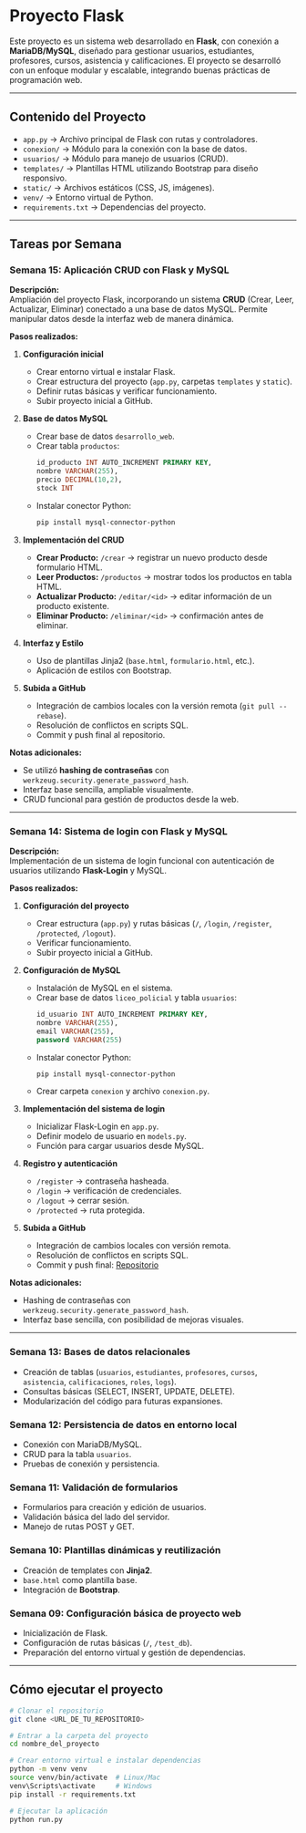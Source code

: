 # Proyecto Flask

Este proyecto es un sistema web desarrollado en **Flask**, con conexión a **MariaDB/MySQL**, diseñado para gestionar usuarios, estudiantes, profesores, cursos, asistencia y calificaciones. El proyecto se desarrolló con un enfoque modular y escalable, integrando buenas prácticas de programación web.

---

## Contenido del Proyecto

- `app.py` → Archivo principal de Flask con rutas y controladores.  
- `conexion/` → Módulo para la conexión con la base de datos.  
- `usuarios/` → Módulo para manejo de usuarios (CRUD).  
- `templates/` → Plantillas HTML utilizando Bootstrap para diseño responsivo.  
- `static/` → Archivos estáticos (CSS, JS, imágenes).  
- `venv/` → Entorno virtual de Python.  
- `requirements.txt` → Dependencias del proyecto.  

---

## Tareas por Semana

### Semana 15: Aplicación CRUD con Flask y MySQL
**Descripción:**  
Ampliación del proyecto Flask, incorporando un sistema **CRUD** (Crear, Leer, Actualizar, Eliminar) conectado a una base de datos MySQL. Permite manipular datos desde la interfaz web de manera dinámica.  

**Pasos realizados:**

1. **Configuración inicial**
   - Crear entorno virtual e instalar Flask.
   - Crear estructura del proyecto (`app.py`, carpetas `templates` y `static`).
   - Definir rutas básicas y verificar funcionamiento.
   - Subir proyecto inicial a GitHub.

2. **Base de datos MySQL**
   - Crear base de datos `desarrollo_web`.
   - Crear tabla `productos`:
     ```sql
     id_producto INT AUTO_INCREMENT PRIMARY KEY,
     nombre VARCHAR(255),
     precio DECIMAL(10,2),
     stock INT
     ```
   - Instalar conector Python:
     ```bash
     pip install mysql-connector-python
     ```

3. **Implementación del CRUD**
   - **Crear Producto:** `/crear` → registrar un nuevo producto desde formulario HTML.  
   - **Leer Productos:** `/productos` → mostrar todos los productos en tabla HTML.  
   - **Actualizar Producto:** `/editar/<id>` → editar información de un producto existente.  
   - **Eliminar Producto:** `/eliminar/<id>` → confirmación antes de eliminar.  

4. **Interfaz y Estilo**
   - Uso de plantillas Jinja2 (`base.html`, `formulario.html`, etc.).
   - Aplicación de estilos con Bootstrap.

5. **Subida a GitHub**
   - Integración de cambios locales con la versión remota (`git pull --rebase`).  
   - Resolución de conflictos en scripts SQL.  
   - Commit y push final al repositorio.

**Notas adicionales:**  
- Se utilizó **hashing de contraseñas** con `werkzeug.security.generate_password_hash`.  
- Interfaz base sencilla, ampliable visualmente.  
- CRUD funcional para gestión de productos desde la web.

---

### Semana 14: Sistema de login con Flask y MySQL
**Descripción:**  
Implementación de un sistema de login funcional con autenticación de usuarios utilizando **Flask-Login** y MySQL.  

**Pasos realizados:**

1. **Configuración del proyecto**
   - Crear estructura (`app.py`) y rutas básicas (`/`, `/login`, `/register`, `/protected`, `/logout`).
   - Verificar funcionamiento.
   - Subir proyecto inicial a GitHub.

2. **Configuración de MySQL**
   - Instalación de MySQL en el sistema.
   - Crear base de datos `liceo_policial` y tabla `usuarios`:
     ```sql
     id_usuario INT AUTO_INCREMENT PRIMARY KEY,
     nombre VARCHAR(255),
     email VARCHAR(255),
     password VARCHAR(255)
     ```
   - Instalar conector Python:
     ```bash
     pip install mysql-connector-python
     ```
   - Crear carpeta `conexion` y archivo `conexion.py`.

3. **Implementación del sistema de login**
   - Inicializar Flask-Login en `app.py`.
   - Definir modelo de usuario en `models.py`.
   - Función para cargar usuarios desde MySQL.

4. **Registro y autenticación**
   - `/register` → contraseña hasheada.  
   - `/login` → verificación de credenciales.  
   - `/logout` → cerrar sesión.  
   - `/protected` → ruta protegida.  

5. **Subida a GitHub**
   - Integración de cambios locales con versión remota.
   - Resolución de conflictos en scripts SQL.  
   - Commit y push final: [Repositorio](https://github.com/Joseph-Math/mi_proyecto_flask.git)

**Notas adicionales:**  
- Hashing de contraseñas con `werkzeug.security.generate_password_hash`.  
- Interfaz base sencilla, con posibilidad de mejoras visuales.

---

### Semana 13: Bases de datos relacionales
- Creación de tablas (`usuarios`, `estudiantes`, `profesores`, `cursos`, `asistencia`, `calificaciones`, `roles`, `logs`).  
- Consultas básicas (SELECT, INSERT, UPDATE, DELETE).  
- Modularización del código para futuras expansiones.

### Semana 12: Persistencia de datos en entorno local
- Conexión con MariaDB/MySQL.  
- CRUD para la tabla `usuarios`.  
- Pruebas de conexión y persistencia.

### Semana 11: Validación de formularios
- Formularios para creación y edición de usuarios.  
- Validación básica del lado del servidor.  
- Manejo de rutas POST y GET.

### Semana 10: Plantillas dinámicas y reutilización
- Creación de templates con **Jinja2**.  
- `base.html` como plantilla base.  
- Integración de **Bootstrap**.

### Semana 09: Configuración básica de proyecto web
- Inicialización de Flask.  
- Configuración de rutas básicas (`/`, `/test_db`).  
- Preparación del entorno virtual y gestión de dependencias.

---

## Cómo ejecutar el proyecto

```bash
# Clonar el repositorio
git clone <URL_DE_TU_REPOSITORIO>

# Entrar a la carpeta del proyecto
cd nombre_del_proyecto

# Crear entorno virtual e instalar dependencias
python -m venv venv
source venv/bin/activate  # Linux/Mac
venv\Scripts\activate     # Windows
pip install -r requirements.txt

# Ejecutar la aplicación
python run.py
